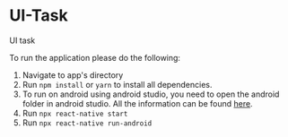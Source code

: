 # UI-Task
UI task

To run the application please do the following:
1. Navigate to app's directory
2. Run `npm install` or `yarn` to install all dependencies.
3. To run on android using android studio, you need to open the android folder in android studio. All the information can be found [here](https://reactnative.dev/docs/environment-setup).
4. Run `npx react-native start`
5. Run `npx react-native run-android`
